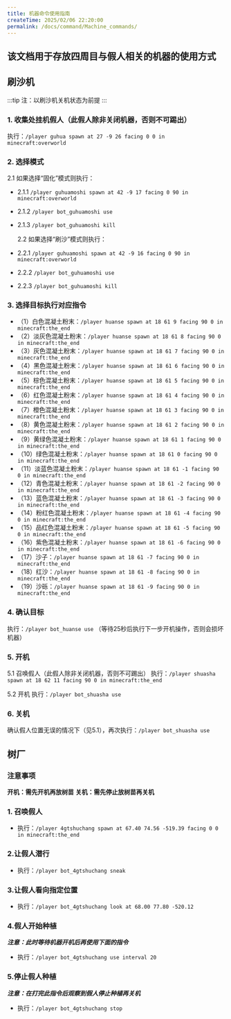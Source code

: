 ```yaml
---
title: 机器命令使用指南
createTime: 2025/02/06 22:20:00
permalink: /docs/command/Machine_commands/
---
```

## **该文档用于存放四周目与假人相关的机器的使用方式**

## 刷沙机

:::tip 
注：以刷沙机关机状态为前提
:::
### 1. 收集处挂机假人（此假人除非关闭机器，否则不可踢出）

   执行：`/player guhua spawn at 27 -9 26 facing 0 0 in minecraft:overworld`

### 2. 选择模式

   2.1 如果选择“固化”模式则执行：

- 2.1.1 `/player guhuamoshi spawn at 42 -9 17 facing 0 90 in minecraft:overworld`
- 2.1.2 `/player bot_guhuamoshi use`
- 2.1.3 `/player bot_guhuamoshi kill`

   2.2 如果选择“刷沙”模式则执行：

- 2.2.1 `/player guhuamoshi spawn at 42 -9 16 facing 0 90 in minecraft:overworld`
- 2.2.2 `/player bot_guhuamoshi use`
- 2.2.3 `/player bot_guhuamoshi kill`

### 3. 选择目标执行对应指令

- （1）白色混凝土粉末：`/player huanse spawn at 18 61 9 facing 90 0 in minecraft:the_end`
- （2）淡灰色混凝土粉末：`/player huanse spawn at 18 61 8 facing 90 0 in minecraft:the_end`
- （3）灰色混凝土粉末：`/player huanse spawn at 18 61 7 facing 90 0 in minecraft:the_end`
- （4）黑色混凝土粉末：`/player huanse spawn at 18 61 6 facing 90 0 in minecraft:the_end`
- （5）棕色混凝土粉末：`/player huanse spawn at 18 61 5 facing 90 0 in minecraft:the_end`
- （6）红色混凝土粉末：`/player huanse spawn at 18 61 4 facing 90 0 in minecraft:the_end`
- （7）橙色混凝土粉末：`/player huanse spawn at 18 61 3 facing 90 0 in minecraft:the_end`
- （8）黄色混凝土粉末：`/player huanse spawn at 18 61 2 facing 90 0 in minecraft:the_end`
- （9）黄绿色混凝土粉末：`/player huanse spawn at 18 61 1 facing 90 0 in minecraft:the_end`
- （10）绿色混凝土粉末：`/player huanse spawn at 18 61 0 facing 90 0 in minecraft:the_end`
- （11）淡蓝色混凝土粉末：`/player huanse spawn at 18 61 -1 facing 90 0 in minecraft:the_end`
- （12）青色混凝土粉末：`/player huanse spawn at 18 61 -2 facing 90 0 in minecraft:the_end`
- （13）蓝色混凝土粉末：`/player huanse spawn at 18 61 -3 facing 90 0 in minecraft:the_end`
- （14）粉红色混凝土粉末：`/player huanse spawn at 18 61 -4 facing 90 0 in minecraft:the_end`
- （15）品红色混凝土粉末：`/player huanse spawn at 18 61 -5 facing 90 0 in minecraft:the_end`
- （16）紫色混凝土粉末：`/player huanse spawn at 18 61 -6 facing 90 0 in minecraft:the_end`
- （17）沙子：`/player huanse spawn at 18 61 -7 facing 90 0 in minecraft:the_end`
- （18）红沙：`/player huanse spawn at 18 61 -8 facing 90 0 in minecraft:the_end`
- （19）沙砾：`/player huanse spawn at 18 61 -9 facing 90 0 in minecraft:the_end`

### 4. 确认目标

   执行：`/player bot_huanse use`
   （等待25秒后执行下一步开机操作，否则会损坏机器）

### 5. 开机

   5.1 召唤假人（此假人除非关闭机器，否则不可踢出）
   执行：`/player shuasha spawn at 18 62 11 facing 90 0 in minecraft:the_end`

   5.2 开机
   执行：`/player bot_shuasha use`

### 6. 关机

   确认假人位置无误的情况下（见5.1），再次执行：`/player bot_shuasha use`

## 树厂

### 注意事项

**开机：需先开机再放树苗**
**关机：需先停止放树苗再关机**

### 1. 召唤假人

- 执行：`/player 4gtshuchang spawn at 67.40 74.56 -519.39 facing 0 0 in minecraft:the_end`

### 2.让假人潜行

- 执行：`/player bot_4gtshuchang sneak`

### 3.让假人看向指定位置

- 执行：`/player bot_4gtshuchang look at 68.00 77.80 -520.12`

### 4.假人开始种植

***注意：此时等待机器开机后再使用下面的指令***

- 执行：`/player bot_4gtshuchang use interval 20`

### 5.停止假人种植

***注意：在打完此指令后观察到假人停止种植再关机***

- 执行：`/player bot_4gtshuchang stop`
